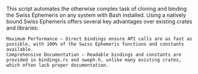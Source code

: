 This script automates the otherwise complex task of cloning and binding the Swiss Ephemeris on any system with Bash installed. Using a natively bound Swiss Ephemeris offers several key advantages over existing crates and libraries:

    Maximum Performance – Direct bindings ensure API calls are as fast as possible, with 100% of the Swiss Ephemeris functions and constants available.
    Comprehensive Documentation – Readable bindings and constants are provided in bindings.rs and sweph.h, unlike many existing crates, which often lack proper documentation.
